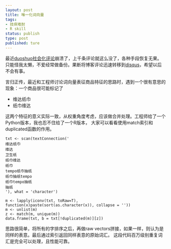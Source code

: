 ```yaml
--- 
layout: post
title: 唯一化词向量
tags: 
- 技痒难耐
- R skill
status: publish
type: post
published: ture
---
```


最近[duoshuo社会化评论](duoshuo.com)崩溃了，上千条评论就这么没了，各种手段恢复无果。
只能怪我太懒，不爱经常做备份。果断将博客评论迅速转移到[disqus](http://disqus.com)，希望以后不会有事。

言归正传，最近和工程师讨论词向量表征商品特征的思路时，遇到一个很有意思的现象：一个商品很可能标记了

- 维达纸巾
- 纸巾维达

这两个特征的意义实际一致，从权重角度考虑，应该做合并处理。工程师给了一个Python版本，我也忍不住给了一个R版本，
大家可以看看使用match索引和duplicated函数的作用。

	txt <- scan(textConnection('
	维达纸巾
	维达
	卫生纸
	纸巾维达
	纸巾
	tempo纸巾抽纸
	纸巾抽纸tempo
	纸巾tempo抽纸
	抽纸
	'), what = 'character')
	
	m <- lapply(iconv(txt, toRaw=T), function(x)paste(sort(as.character(x)), collapse = ''))
	m <- unlist(m)
	z <- match(m, unique(m))
	data.frame(txt, b = txt[!duplicated(m)][z])

思路很简单，将所有的字排序之后，再做raw vectors拼接，如果一样，则认为是同样的表意。最后通过索引返回同样表意的原始词汇。
这段代码百万级别重复词汇是完全可以处理，且性能可靠。
